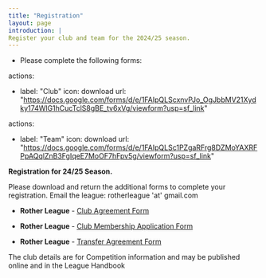 ```yaml
---
title: "Registration"
layout: page
introduction: | 
Register your club and team for the 2024/25 season.
---
```


 
  - Please complete the following forms:


actions:
  - label: "Club"
    icon: download
    url: "https://docs.google.com/forms/d/e/1FAIpQLScxnvPJo_OgJbbMV21Xydky174WlG1hCucTclS8gBE_tv6xVg/viewform?usp=sf_link"


actions:
  - label: "Team"
    icon: download
    url: "https://docs.google.com/forms/d/e/1FAIpQLSc1PZgaRFrg8DZMoYAXRFPpAQqlZnB3FgIqeE7MoOF7hFpv5g/viewform?usp=sf_link"


**Registration for 24/25 Season.**


Please download and return the additional forms to complete your registration. Email the league: rotherleague 'at' gmail.com

* **Rother League** - [Club Agreement Form](https://drive.google.com/file/d/1UJWkEbWULesbU3r_o1FxtwX0-pKBnG3n/view?usp=sharing)

* **Rother League** - [Club Membership Application Form](https://drive.google.com/file/d/1B9M5cu5rcLLaRxeyAm5mtXnM9z7eWM-D/view?usp=sharing)

* **Rother League** - [Transfer Agreement Form](https://drive.google.com/file/d/1FJUIJUXVdPLNm_rpLBjY7TrEaRfD3t1h/view?usp=sharing)

The club details are for Competition information and may be published online and in the League Handbook




